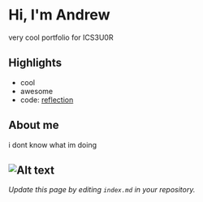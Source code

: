# Hi, I'm Andrew
very cool portfolio for ICS3U0R

## Highlights
- cool
- awesome
- code: [reflection](./posts/first_reflection.md)

## About me
i dont know what im doing

![Alt text](./assets/Capture.png)
---
*Update this page by editing `index.md` in your repository.*
